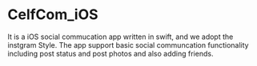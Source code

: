 # CelfCom_iOS
It is a iOS social commucation app written in swift, and we adopt the instgram Style. The app support basic social communcation functionality including post status and post photos and also adding friends.

